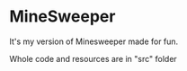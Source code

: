 # MineSweeper
It's my version of Minesweeper made for fun.

Whole code and resources are in "src" folder
